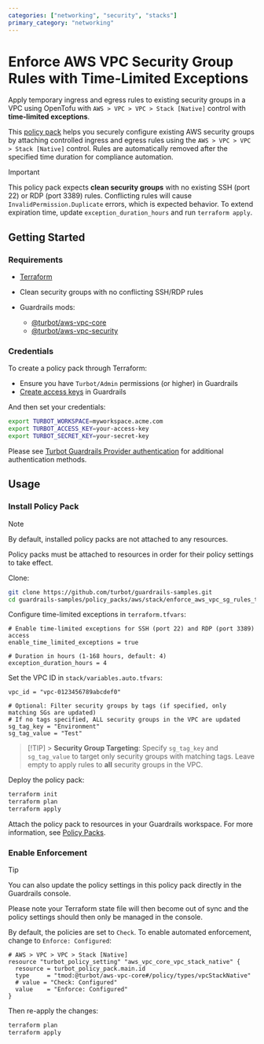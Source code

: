 ```yaml
---
categories: ["networking", "security", "stacks"]
primary_category: "networking"
---
```


# Enforce AWS VPC Security Group Rules with Time-Limited Exceptions

Apply temporary ingress and egress rules to existing security groups in a VPC using OpenTofu with `AWS > VPC > VPC > Stack [Native]` control with **time-limited exceptions**.

This [policy pack](https://turbot.com/guardrails/docs/concepts/policy-packs) helps you securely configure existing AWS security groups by attaching controlled ingress and egress rules using the `AWS > VPC > VPC > Stack [Native]` control. Rules are automatically removed after the specified time duration for compliance automation.

> [!IMPORTANT]
> This policy pack expects **clean security groups** with no existing SSH (port 22) or RDP (port 3389) rules. Conflicting rules will cause `InvalidPermission.Duplicate` errors, which is expected behavior. To extend expiration time, update `exception_duration_hours` and run `terraform apply`.

## Getting Started

### Requirements

- [Terraform](https://developer.hashicorp.com/terraform/install)
- Clean security groups with no conflicting SSH/RDP rules

- Guardrails mods:
  - [@turbot/aws-vpc-core](https://hub.guardrails.turbot.com/mods/aws/mods/aws-vpc-core)
  - [@turbot/aws-vpc-security](https://hub.guardrails.turbot.com/mods/aws/mods/aws-vpc-security)

### Credentials

To create a policy pack through Terraform:

- Ensure you have `Turbot/Admin` permissions (or higher) in Guardrails
- [Create access keys](https://turbot.com/guardrails/docs/guides/iam/access-keys#generate-a-new-guardrails-api-access-key) in Guardrails

And then set your credentials:

```sh
export TURBOT_WORKSPACE=myworkspace.acme.com
export TURBOT_ACCESS_KEY=your-access-key
export TURBOT_SECRET_KEY=your-secret-key
```

Please see [Turbot Guardrails Provider authentication](https://registry.terraform.io/providers/turbot/turbot/latest/docs#authentication) for additional authentication methods.

## Usage

### Install Policy Pack

> [!NOTE]
> By default, installed policy packs are not attached to any resources.
>
> Policy packs must be attached to resources in order for their policy settings to take effect.

Clone:

```sh
git clone https://github.com/turbot/guardrails-samples.git
cd guardrails-samples/policy_packs/aws/stack/enforce_aws_vpc_sg_rules_time_limited
```

Configure time-limited exceptions in `terraform.tfvars`:

```hcl
# Enable time-limited exceptions for SSH (port 22) and RDP (port 3389) access
enable_time_limited_exceptions = true

# Duration in hours (1-168 hours, default: 4)
exception_duration_hours = 4
```

Set the VPC ID in `stack/variables.auto.tfvars`:

```hcl
vpc_id = "vpc-0123456789abcdef0"

# Optional: Filter security groups by tags (if specified, only matching SGs are updated)
# If no tags specified, ALL security groups in the VPC are updated
sg_tag_key = "Environment"
sg_tag_value = "Test"
```

> [!TIP] > **Security Group Targeting**: Specify `sg_tag_key` and `sg_tag_value` to target only security groups with matching tags. Leave empty to apply rules to **all** security groups in the VPC.

Deploy the policy pack:

```sh
terraform init
terraform plan
terraform apply
```

Attach the policy pack to resources in your Guardrails workspace. For more information, see [Policy Packs](https://turbot.com/guardrails/docs/concepts/policy-packs).

### Enable Enforcement

> [!TIP]
> You can also update the policy settings in this policy pack directly in the Guardrails console.
>
> Please note your Terraform state file will then become out of sync and the policy settings should then only be managed in the console.

By default, the policies are set to `Check`. To enable automated enforcement, change to `Enforce: Configured`:

```hcl
# AWS > VPC > VPC > Stack [Native]
resource "turbot_policy_setting" "aws_vpc_core_vpc_stack_native" {
  resource = turbot_policy_pack.main.id
  type     = "tmod:@turbot/aws-vpc-core#/policy/types/vpcStackNative"
  # value = "Check: Configured"
  value    = "Enforce: Configured"
}
```

Then re-apply the changes:

```sh
terraform plan
terraform apply
```
